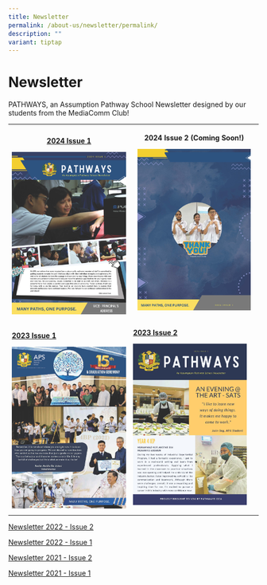 ```yaml
---
title: Newsletter
permalink: /about-us/newsletter/permalink/
description: ""
variant: tiptap
---
```

<h1>Newsletter</h1>
<p>PATHWAYS, an Assumption Pathway School Newsletter designed by our students
from the MediaComm Club!</p>
<blockquote>
<p></p>
</blockquote>
<table style="minWidth: 50px">
<colgroup>
<col>
<col>
</colgroup>
<tbody>
<tr>
<th rowspan="1" colspan="1">
<p><a href="APS Newsletter 2022 - Semester 2" rel="noopener nofollow" target="_blank">2024 Issue 1</a>
</p><a class="isomer-image-wrapper" href="https://online.fliphtml5.com/qytgd/rzon/"><img style="width: 100%" height="auto" width="100%" alt="" src="/images/2024_Newsletter_by_MediaComm__Version_1__Page_1.jpg"></a>
</th>
<th rowspan="1" colspan="1">
<p>2024 Issue 2 (Coming Soon!)</p>
<div class="isomer-image-wrapper">
<img style="width: 93%;" height="auto" width="100%" alt="" src="/images/2024_Newsletter_by_MediaComm__Version_1__Page_9.jpg">
</div>
<p></p>
</th>
</tr>
<tr>
<td rowspan="1" colspan="1">
<p><strong><a href="https://online.fliphtml5.com/qytgd/gpmu/" rel="noopener nofollow" target="_blank">2023 Issue 1</a></strong>
</p><a class="isomer-image-wrapper" href="https://online.fliphtml5.com/qytgd/gpmu/"><img style="width: 100%" height="auto" width="100%" alt="" src="/images/2023_aps_newsletter_issue_1_Page_1.jpg"></a>
</td>
<td rowspan="1" colspan="1">
<p><strong><a href="https://online.fliphtml5.com/qytgd/qxhn/" rel="noopener nofollow" target="_blank">2023 Issue 2</a></strong>
</p><a class="isomer-image-wrapper" href="https://online.fliphtml5.com/qytgd/qxhn/"><img style="width: 93%;" height="auto" width="100%" alt="" src="/images/newsletter_2023_issue_2_Page_01.jpg"></a>
<p></p>
</td>
</tr>
</tbody>
</table>
<p></p>
<p><a href="https://www.youtube.com/embed/XEmA-Ws6gQo" rel="noopener nofollow" target="_blank">Newsletter 2022 - Issue 2</a>
</p>
<p><a href="https://www.aps.edu.sg/files/Newsletter/aps%20newsletter%202022%20issue%201.pdf" rel="noopener nofollow" target="_blank">Newsletter 2022 - Issue 1</a>
</p>
<p><a href="https://www.aps.edu.sg/files/Newsletter/aps%20newsletter%202021%20issue%202.pdf" rel="noopener nofollow" target="_blank">Newsletter 2021 - Issue 2</a>
</p>
<p><a href="https://www.aps.edu.sg/files/Newsletter/aps%20newsletter%202021%20issue%201.pdf" rel="noopener nofollow" target="_blank">Newsletter 2021 - Issue 1</a>
</p>
<h5></h5>
<p></p>